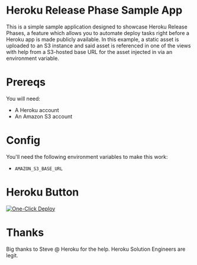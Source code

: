 # Heroku Release Phase Sample App

This is a simple sample application designed to showcase Heroku Release Phases, a feature which allows you to automate deploy tasks right before a Heroku app is made publicly available. In this example, a static asset is uploaded to an S3 instance and said asset is referenced in one of the views with help from a S3-hosted base URL for the asset injected in via an environment variable.

# Prereqs

You will need:

* A Heroku account
* An Amazon S3 account

# Config

You'll need the following environment variables to make this work:

* `AMAZON_S3_BASE_URL`

# Heroku Button

[![One-Click Deploy](https://www.herokucdn.com/deploy/button.svg)](https://heroku.com/deploy)

# Thanks

Big thanks to Steve @ Heroku for the help. Heroku Solution Engineers are legit.
